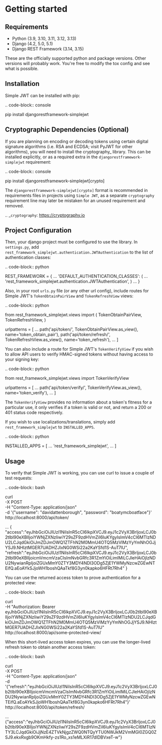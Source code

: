 Getting started
===============

Requirements
------------

* Python (3.9, 3.10, 3.11, 3.12, 3.13)
* Django (4.2, 5.0, 5.1)
* Django REST Framework (3.14, 3.15)

These are the officially supported python and package versions.  Other versions
will probably work.  You're free to modify the tox config and see what is
possible.

Installation
------------

Simple JWT can be installed with pip:

.. code-block:: console

  pip install djangorestframework-simplejwt


Cryptographic Dependencies (Optional)
-------------------------------------

If you are planning on encoding or decoding tokens using certain digital
signature algorithms (i.e. RSA and ECDSA; visit PyJWT for other algorithms), you will need to install the
cryptography_ library. This can be installed explicitly, or as a required
extra in the ``djangorestframework-simplejwt`` requirement:

.. code-block:: console

  pip install djangorestframework-simplejwt[crypto]

The ``djangorestframework-simplejwt[crypto]`` format is recommended in requirements
files in projects using ``Simple JWT``, as a separate ``cryptography`` requirement
line may later be mistaken for an unused requirement and removed.

.. _`cryptography`: https://cryptography.io

Project Configuration
---------------------

Then, your django project must be configured to use the library.  In
``settings.py``, add
``rest_framework_simplejwt.authentication.JWTAuthentication`` to the list of
authentication classes:

.. code-block:: python

  REST_FRAMEWORK = {
      ...
      'DEFAULT_AUTHENTICATION_CLASSES': (
          ...
          'rest_framework_simplejwt.authentication.JWTAuthentication',
      )
      ...
  }

Also, in your root ``urls.py`` file (or any other url config), include routes
for Simple JWT's ``TokenObtainPairView`` and ``TokenRefreshView`` views:

.. code-block:: python

  from rest_framework_simplejwt.views import (
      TokenObtainPairView,
      TokenRefreshView,
  )

  urlpatterns = [
      ...
      path('api/token/', TokenObtainPairView.as_view(), name='token_obtain_pair'),
      path('api/token/refresh/', TokenRefreshView.as_view(), name='token_refresh'),
      ...
  ]

You can also include a route for Simple JWT's ``TokenVerifyView`` if you wish to
allow API users to verify HMAC-signed tokens without having access to your
signing key:

.. code-block:: python

  from rest_framework_simplejwt.views import TokenVerifyView

  urlpatterns = [
      ...
      path('api/token/verify/', TokenVerifyView.as_view(), name='token_verify'),
      ...
  ]

The ``TokenVerifyView`` provides no information about a token's fitness for a particular use,
it only verifies if a token is valid or not, and return a 200 or 401 status code respectively.

If you wish to use localizations/translations, simply add
``rest_framework_simplejwt`` to ``INSTALLED_APPS``.

.. code-block:: python

  INSTALLED_APPS = [
      ...
      'rest_framework_simplejwt',
      ...
  ]


Usage
-----

To verify that Simple JWT is working, you can use curl to issue a couple of
test requests:

.. code-block:: bash

  curl \
    -X POST \
    -H "Content-Type: application/json" \
    -d '{"username": "davidattenborough", "password": "boatymcboatface"}' \
    http://localhost:8000/api/token/

  ...
  {
    "access":"eyJhbGciOiJIUzI1NiIsInR5cCI6IkpXVCJ9.eyJ1c2VyX3BrIjoxLCJ0b2tlbl90eXBlIjoiYWNjZXNzIiwiY29sZF9zdHVmZiI6IuKYgyIsImV4cCI6MTIzNDU2LCJqdGkiOiJmZDJmOWQ1ZTFhN2M0MmU4OTQ5MzVlMzYyYmNhOGJjYSJ9.NHlztMGER7UADHZJlxNG0WSi22a2KaYSfd1S-AuT7lU",
    "refresh":"eyJhbGciOiJIUzI1NiIsInR5cCI6IkpXVCJ9.eyJ1c2VyX3BrIjoxLCJ0b2tlbl90eXBlIjoicmVmcmVzaCIsImNvbGRfc3R1ZmYiOiLimIMiLCJleHAiOjIzNDU2NywianRpIjoiZGUxMmY0ZTY3MDY4NDI3ODg5ZjE1YWMyNzcwZGEwNTEifQ.aEoAYkSJjoWH1boshQAaTkf8G3yn0kapko6HFRt7Rh4"
  }

You can use the returned access token to prove authentication for a protected
view:

.. code-block:: bash

  curl \
    -H "Authorization: Bearer eyJhbGciOiJIUzI1NiIsInR5cCI6IkpXVCJ9.eyJ1c2VyX3BrIjoxLCJ0b2tlbl90eXBlIjoiYWNjZXNzIiwiY29sZF9zdHVmZiI6IuKYgyIsImV4cCI6MTIzNDU2LCJqdGkiOiJmZDJmOWQ1ZTFhN2M0MmU4OTQ5MzVlMzYyYmNhOGJjYSJ9.NHlztMGER7UADHZJlxNG0WSi22a2KaYSfd1S-AuT7lU" \
    http://localhost:8000/api/some-protected-view/

When this short-lived access token expires, you can use the longer-lived
refresh token to obtain another access token:

.. code-block:: bash

  curl \
    -X POST \
    -H "Content-Type: application/json" \
    -d '{"refresh":"eyJhbGciOiJIUzI1NiIsInR5cCI6IkpXVCJ9.eyJ1c2VyX3BrIjoxLCJ0b2tlbl90eXBlIjoicmVmcmVzaCIsImNvbGRfc3R1ZmYiOiLimIMiLCJleHAiOjIzNDU2NywianRpIjoiZGUxMmY0ZTY3MDY4NDI3ODg5ZjE1YWMyNzcwZGEwNTEifQ.aEoAYkSJjoWH1boshQAaTkf8G3yn0kapko6HFRt7Rh4"}' \
    http://localhost:8000/api/token/refresh/

  ...
  {"access":"eyJhbGciOiJIUzI1NiIsInR5cCI6IkpXVCJ9.eyJ1c2VyX3BrIjoxLCJ0b2tlbl90eXBlIjoiYWNjZXNzIiwiY29sZF9zdHVmZiI6IuKYgyIsImV4cCI6MTIzNTY3LCJqdGkiOiJjNzE4ZTVkNjgzZWQ0NTQyYTU0NWJkM2VmMGI0ZGQ0ZSJ9.ekxRxgb9OKmHkfy-zs1Ro_xs1eMLXiR17dIDBVxeT-w"}
